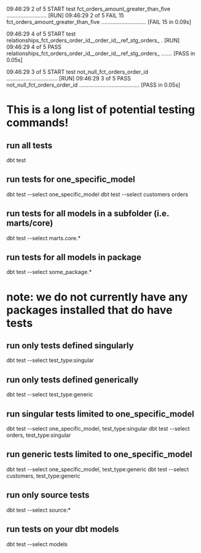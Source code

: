 
09:46:29  2 of 5 START test fct_orders_amount_greater_than_five .......................... [RUN]
09:46:29  2 of 5 FAIL 15 fct_orders_amount_greater_than_five ............................. [FAIL 15 in 0.09s]

09:46:29  4 of 5 START test relationships_fct_orders_order_id__order_id__ref_stg_orders_ . [RUN]
09:46:29  4 of 5 PASS relationships_fct_orders_order_id__order_id__ref_stg_orders_ ....... [PASS in 0.05s]


09:46:29  3 of 5 START test not_null_fct_orders_order_id ................................. [RUN]
09:46:29  3 of 5 PASS not_null_fct_orders_order_id ....................................... [PASS in 0.05s]

# This is a long list of potential testing commands!

## run all tests
dbt test

## run tests for one_specific_model
dbt test --select one_specific_model
dbt test --select customers orders

## run tests for all models in a subfolder (i.e. marts/core)
dbt test --select marts.core.*

## run tests for all models in package
dbt test --select some_package.*
# note: we do not currently have any packages installed that do have tests

## run only tests defined singularly
dbt test --select test_type:singular

## run only tests defined generically
dbt test --select test_type:generic

## run singular tests limited to one_specific_model
dbt test --select one_specific_model, test_type:singular
dbt test --select orders, test_type:singular

## run generic tests limited to one_specific_model
dbt test --select one_specific_model, test_type:generic
dbt test --select customers, test_type:generic

## run only source tests
dbt test --select source:*

## run tests on your dbt models
dbt test --select models
